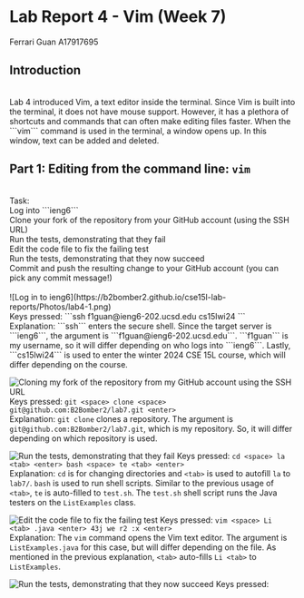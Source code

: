 # Lab Report 4 - Vim (Week 7)
Ferrari Guan A17917695

## Introduction

<br />
Lab 4 introduced Vim, a text editor inside the terminal. Since Vim is built into the terminal, it does not have mouse support. However, it has a plethora of shortcuts and commands that can often make editing files faster. When the ```vim``` command is used in the terminal, a window opens up. In this window, text can be added and deleted. 
<br />

## Part 1: Editing from the command line: ```vim```

<br />
Task: <br />
Log into ```ieng6``` <br />
Clone your fork of the repository from your GitHub account (using the SSH URL) <br />
Run the tests, demonstrating that they fail <br />
Edit the code file to fix the failing test <br />
Run the tests, demonstrating that they now succeed <br />
Commit and push the resulting change to your GitHub account (you can pick any commit message!) <br />

<br />
![Log in to ieng6](https://b2bomber2.github.io/cse15l-lab-reports/Photos/lab4-1.png)
<br />
Keys pressed: ```ssh <space> f1guan@ieng6-202.ucsd.edu <enter> cs15lwi24 <enter>``` <br />
Explanation: ```ssh``` enters the secure shell. Since the target server is ```ieng6```, the argument is ```f1guan@ieng6-202.ucsd.edu```. ```f1guan``` is my username, so it will differ depending on who logs into ```ieng6```. Lastly, ```cs15lwi24``` is used to enter the winter 2024 CSE 15L course, which will differ depending on the course. 
<br />

![Cloning my fork of the repository from my GitHub account using the SSH URL](https://b2bomber2.github.io/cse15l-lab-reports/Photos/lab4-2.png)
Keys pressed: ```git <space> clone <space> git@github.com:B2Bomber2/lab7.git <enter>``` <br />
Explanation: ```git clone``` clones a repository. The argument is ```git@github.com:B2Bomber2/lab7.git```, which is my repository. So, it will differ depending on which repository is used. 
<br />

![Run the tests, demonstrating that they fail](https://b2bomber2.github.io/cse15l-lab-reports/Photos/lab4-3.png)
Keys pressed: ```cd <space> la <tab> <enter> bash <space> te <tab> <enter>``` <br />
Explanation: ```cd``` is for changing directories and ```<tab>``` is used to autofill ```la``` to ```lab7/```. ```bash``` is used to run shell scripts. Similar to the previous usage of ```<tab>```, ```te``` is auto-filled to ```test.sh```. The ```test.sh``` shell script runs the Java testers on the ```ListExamples``` class. 
<br />

![Edit the code file to fix the failing test](https://b2bomber2.github.io/cse15l-lab-reports/Photos/lab4-4.png)
Keys pressed: ```vim <space> Li <tab> .java <enter> 43j we r2 :x <enter>``` <br />
Explanation: The ```vim``` command opens the Vim text editor. The argument is ```ListExamples.java``` for this case, but will differ depending on the file. As mentioned in the previous explanation, ```<tab>``` auto-fills ```Li <tab>``` to ```ListExamples```. 
<br />

![Run the tests, demonstrating that they now succeed](https://b2bomber2.github.io/cse15l-lab-reports/Photos/lab4-5.png)
Keys pressed:
